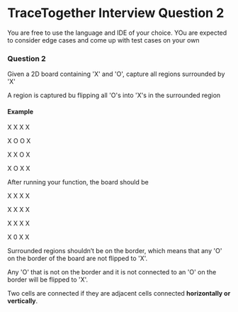 # TraceTogether Interview Question 2

You are free to use the language and IDE of your choice. YOu are expected to consider edge cases and come up with test cases on your own

###  Question 2

Given a 2D board containing 'X' and 'O', capture all regions surrounded by 'X'

A region is captured bu flipping all 'O's into 'X's in the surrounded region

#### Example

X X X X

X O O X

X X O X

X O X X

After running your function, the board should be

X X X X

X X X X

X X X X

X 0 X X

Surrounded regions shouldn’t be on the border, which means that any 'O' on the border of the board are not flipped to 'X'. 

Any 'O' that is not on the border and it is not connected to an 'O' on the border will be flipped to 'X'. 

Two cells are connected if they are adjacent cells connected __horizontally or vertically__.
